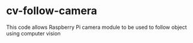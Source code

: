 # cv-follow-camera
This code allows Raspberry Pi camera module to be used to follow object using computer vision
